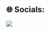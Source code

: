 
## 🌐 Socials:
[![](https://visitcount.itsvg.in/api?id=AndreLKS&icon=0&color=0)](https://visitcount.itsvg.in)

<!-- Proudly created with GPRM ( https://gprm.itsvg.in ) -->
